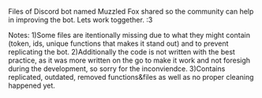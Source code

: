 Files of Discord bot named Muzzled Fox shared so the community can help in improving the bot. Lets work toggether. :3

Notes:
1)Some files are itentionally missing due to what they might contain (token, ids, unique functions that makes it stand out) and to prevent replicating the bot. 
2)Additionally the code is not written with the best practice, as it was more written on the go to make it work and not foresigh during the development, so sorry for the inconviendce. 
3)Contains replicated, outdated, removed functions&files as well as no proper cleaning happened yet. 
